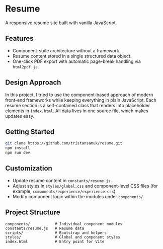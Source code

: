 # Resume

A responsive resume site built with vanilla JavaScript.

## Features

- Component-style architecture without a framework.
- Resume content stored in a single structured data object.
- One-click PDF export with automatic page-break handling via `html2pdf.js`.

## Design Approach

In this project, I tried to use the component-based approach of modern front-end frameworks while keeping everything in plain JavaScript. Each resume section is a self-contained class that renders into placeholder elements in `index.html`. All data lives in one source file, which makes updates easy.

## Getting Started

```sh
git clone https://github.com/tristansamuk/resume.git
npm install
npm run dev
```

## Customization

- Update resume content in `constants/resume.js`.
- Adjust styles in `styles/global.css` and component-level CSS files (for example, `components/experience/experience.css`).
- Modify component logic within the modules under `components/`.

## Project Structure

```
components/           # Individual component modules
constants/resume.js   # Resume data
scripts/              # Bootstrap and helpers
styles/               # Global and component styles
index.html            # Entry point for Vite
```
